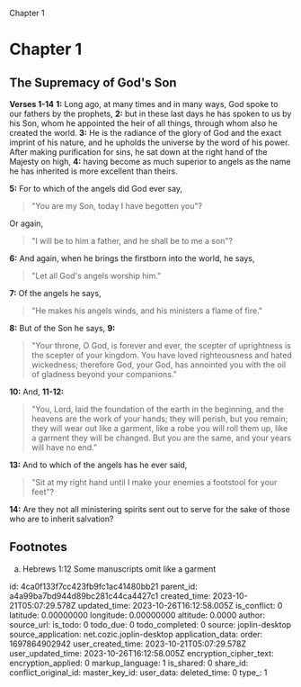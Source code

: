Chapter 1

# Chapter 1

## The Supremacy of God's Son

**Verses 1-14**
**1:** Long ago, at many times and in many ways, God spoke to our fathers by the prophets,
**2:** but in these last days he has spoken to us by his Son, whom he appointed the heir of all things, through whom also he created the world.
**3:** He is the radiance of the glory of God and the exact imprint of his nature, and he upholds the universe by the word of his power. After making purification for sins, he sat down at the right hand of the Majesty on high,
**4:** having become as much superior to angels as the name he has inherited is more excellent than theirs.

**5:** For to which of the angels did God ever say,
> "You are my Son,
> today I have begotten you"?

Or again,
> "I will be to him a father,
> and he shall be to me a son"?

**6:** And again, when he brings the firstborn into the world, he says,
> "Let all God's angels worship him."

**7:** Of the angels he says,
> "He makes his angels winds,
> and his ministers a flame of fire."

**8:** But of the Son he  says,
**9:**
> "Your throne, O God, is forever and ever,
> the scepter of uprightness is the scepter of your kingdom.
> You have loved righteousness and hated wickedness;
> therefore God, your God, has annointed you
> with the oil of gladness beyond your companions."

**10:** And,
**11-12:**
> "You, Lord, laid the foundation of the earth in the beginning, and the heavens are the work of your hands;
> they will perish, but you remain;
> they will wear out like a garment,
> like a robe you will roll them up,
> like a garment they will be changed.
> But you are the same,
> and your years will have no end."

**13:** And to which of the angels has he ever said,
> "Sit at my right hand
> until I make your enemies a footstool for your feet"?

**14:** Are they not all ministering spirits sent out to serve for the sake of those who are to inherit salvation?

## Footnotes

<ol type='a'>
	<li>Hebrews 1:12 Some manuscripts omit like a garment</li>
</ol>


id: 4ca0f133f7cc423fb9fc1ac41480bb21
parent_id: a4a99ba7bd944d89bc281c44ca4427c1
created_time: 2023-10-21T05:07:29.578Z
updated_time: 2023-10-26T16:12:58.005Z
is_conflict: 0
latitude: 0.00000000
longitude: 0.00000000
altitude: 0.0000
author: 
source_url: 
is_todo: 0
todo_due: 0
todo_completed: 0
source: joplin-desktop
source_application: net.cozic.joplin-desktop
application_data: 
order: 1697864902942
user_created_time: 2023-10-21T05:07:29.578Z
user_updated_time: 2023-10-26T16:12:58.005Z
encryption_cipher_text: 
encryption_applied: 0
markup_language: 1
is_shared: 0
share_id: 
conflict_original_id: 
master_key_id: 
user_data: 
deleted_time: 0
type_: 1